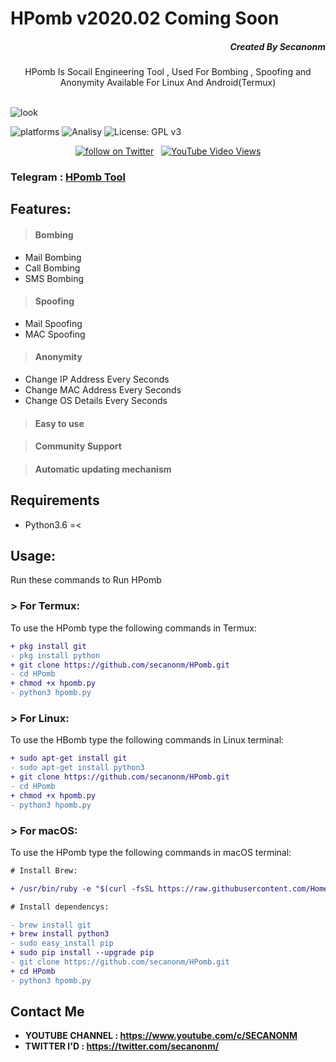 # HPomb v2020.02 Coming Soon

<H5 class="" align="right">
  Created By Secanonm
</H5>
<p align="center">HPomb Is Socail Engineering Tool , Used For Bombing , Spoofing and Anonymity Available For Linux And Android(Termux)</p><br>
<img src="https://secanonm.in/hpomb/assets/img/hpomb/hpomb.jpg" alt="look">

![platforms](https://img.shields.io/badge/Platforms-Android%20%7C%20Linux%20%7C%20MacOS-orange)
![Analisy](https://img.shields.io/badge/Version-2020.02%20Upcoming%20Version-success)
![License: GPL v3](https://img.shields.io/badge/License%202.0-Apache-blue.svg)
<br>

<center>
<a href="https://twitter.com/secanonm"><img src="https://img.shields.io/twitter/follow/secanonm?style=social&logo=twitter"
            alt="follow on Twitter"></a> &nbsp
<a href="https://youtu.be/e_LwwGJ6ApQ" target="_blank">
<img alt="YouTube Video Views" src="https://img.shields.io/youtube/views/e_LwwGJ6ApQ?style=social">
</a>
</center>

### Telegram : <a href="https://t.me/hpombtool" > HPomb Tool<a/>


## Features:

> #### Bombing
- Mail Bombing
- Call Bombing
- SMS Bombing
> #### Spoofing
- Mail Spoofing
- MAC Spoofing
> #### Anonymity 
- Change IP Address Every Seconds
- Change MAC Address Every Seconds
- Change OS Details Every Seconds
> #### Easy to use 

> #### Community Support 

> #### Automatic updating mechanism


## Requirements
* Python3.6 =<

## Usage:

Run these commands to Run HPomb

### > For Termux:

To use the HPomb type the following commands in Termux:
```diff
+ pkg install git
- pkg install python
+ git clone https://github.com/secanonm/HPomb.git
- cd HPomb
+ chmod +x hpomb.py
- python3 hpomb.py
```

### > For Linux:

To use the HBomb type the following commands in Linux terminal:
```diff
+ sudo apt-get install git
- sudo apt-get install python3
+ git clone https://github.com/secanonm/HPomb.git
- cd HPomb
+ chmod +x hpomb.py
- python3 hpomb.py
```

### > For macOS:

To use the HPomb type the following commands in macOS terminal:
```diff
# Install Brew: 

+ /usr/bin/ruby -e "$(curl -fsSL https://raw.githubusercontent.com/Homebrew/install/master/install)"

# Install dependencys:

- brew install git
+ brew install python3
- sudo easy_install pip
+ sudo pip install --upgrade pip
- git clone https://github.com/secanonm/HPomb.git
+ cd HPomb
- python3 hpomb.py
```
## Contact Me
* <b>YOUTUBE CHANNEL : https://www.youtube.com/c/SECANONM</b>
* <b>TWITTER I'D : https://twitter.com/secanonm/ </b>
